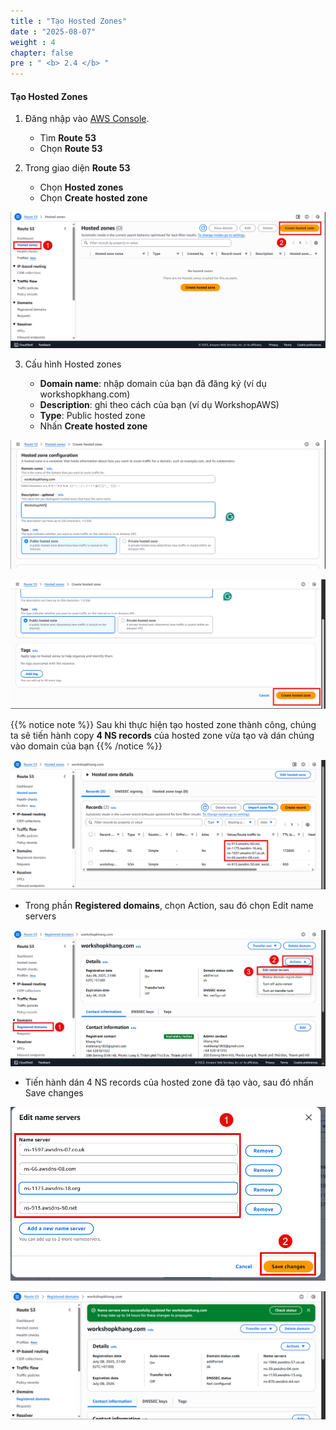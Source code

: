 ```yaml
---
title : "Tạo Hosted Zones"
date : "2025-08-07"
weight : 4
chapter: false
pre : " <b> 2.4 </b> "
---
```


#### Tạo Hosted Zones

1. Đăng nhập vào [AWS Console](https://aws.amazon.com/console/).

    - Tìm **Route 53**
    - Chọn **Route 53**

2. Trong giao diện **Route 53**

    - Chọn **Hosted zones**
    - Chọn **Create hosted zone**

![CreateHostedZone](/static/images/01/CHT1.png?featherlight=false&width=90pc)

3. Cấu hình Hosted zones

    - **Domain name**: nhập domain của bạn đã đăng ký (ví dụ workshopkhang.com)
    - **Description**: ghi theo cách của bạn (ví dụ WorkshopAWS)
    - **Type**: Public hosted zone
    - Nhấn **Create hosted zone**

![CreateHostedZone](/static/images/01/CHT2.png?featherlight=false&width=90pc)

![CreateHostedZone](/static/images/01/CHT3.png?featherlight=false&width=90pc)

{{% notice note %}}
Sau khi thực hiện tạo hosted zone thành công, chúng ta sẽ tiến hành copy **4 NS records** của hosted zone vừa tạo và dán chúng vào domain của bạn 
{{% /notice %}}

![CreateHostedZone](/static/images/01/CHT4.png?featherlight=false&width=90pc)

- Trong phần **Registered domains**, chọn Action, sau đó chọn Edit name servers

![CreateHostedZone](/static/images/01/CHT5.png?featherlight=false&width=90pc)

- Tiến hành dán 4 NS records của hosted zone đã tạo vào, sau đó nhấn Save changes

![CreateHostedZone](/static/images/01/CHT6.png?featherlight=false&width=90pc)

![CreateHostedZone](/static/images/01/CHT7.png?featherlight=false&width=90pc)
